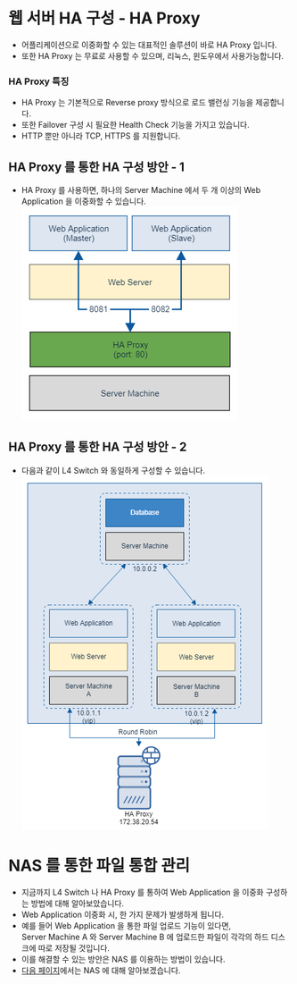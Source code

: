 # 웹 서버 HA 구성 - HA Proxy

* 어플리케이션으로 이중화할 수 있는 대표적인 솔루션이 바로 HA Proxy 입니다.
* 또한 HA Proxy 는 무료로 사용할 수 있으며, 리눅스, 윈도우에서 사용가능합니다.

### HA Proxy 특징

* HA Proxy 는 기본적으로 Reverse proxy 방식으로 로드 밸런싱 기능을 제공합니다.
* 또한 Failover 구성 시 필요한 Health Check 기능을 가지고 있습니다.
* HTTP 뿐만 아니라 TCP, HTTPS 를 지원합니다.

## HA Proxy 를 통한 HA 구성 방안 - 1

* HA Proxy 를 사용하면, 하나의 Server Machine 에서 두 개 이상의 Web Application 을 이중화할 수 있습니다.
  ![internal](img/9_haproxy_internal.png)

## HA Proxy 를 통한 HA 구성 방안 - 2

* 다음과 같이 L4 Switch 와 동일하게 구성할 수 있습니다.
  ![internal](img/10_haproxy.png)

# NAS 를 통한 파일 통합 관리

* 지금까지 L4 Switch 나 HA Proxy 를 통하여 Web Application 을 이중화 구성하는 방법에 대해 알아보았습니다.
* Web Application 이중화 시, 한 가지 문제가 발생하게 됩니다.
* 예를 들어 Web Application 을 통한 파일 업로드 기능이 있다면,  
  Server Machine A 와 Server Machine B 에 업로드한 파일이 각각의 하드 디스크에 따로 저장될 것입니다.
* 이를 해결할 수 있는 방안은 NAS 를 이용하는 방법이 있습니다.
* [다음 페이지](NAS를&#32;통한&#32;파일&#32;관리.md)에서는 NAS 에 대해 알아보겠습니다.